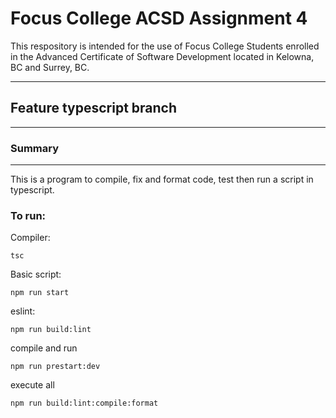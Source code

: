 # Focus College ACSD Assignment 4

This respository is intended for the use of Focus College Students enrolled in the Advanced Certificate of Software Development located in Kelowna, BC and Surrey, BC.

---

## Feature typescript branch

---

### Summary

---

This is a program to compile, fix and format code, test then run a script in typescript.

### To run:

Compiler:

```
tsc
```

Basic script:

```
npm run start
```

eslint:

```
npm run build:lint
```

compile and run
```
npm run prestart:dev
```

execute all
```
npm run build:lint:compile:format
```